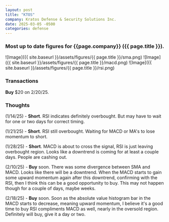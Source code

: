 ```yaml
---
layout: post
title: "KTOS"
company: Kratos Defense & Security Solutions Inc.
date: 2025-03-05 -0500
categories: defense
---
```


### Most up to date figures for {{page.company}} ({{ page.title }}).

![Image]({{ site.baseurl }}/assets/figures/{{ page.title }}/sma.png)
![Image]({{ site.baseurl }}/assets/figures/{{ page.title }}/macd.png)
![Image]({{ site.baseurl }}/assets/figures/{{ page.title }}/rsi.png)

### Transactions

**Buy** $20 on 2/20/25.

### Thoughts
(1/14/25) - **Short**. RSI indicates definitely overbought. But may have to wait for one or two days for correct timing.

(1/21/25) - **Short**. RSI still overbought. Waiting for MACD or MA's to lose momentum to short.

(1/28/25) - **Short**. MACD is about to cross the signal, RSI is just leaving overbought region. Looks like a downtrend is coming for at least a couple days. People are cashing out.

(2/10/25) - **Buy** soon. There was some divergence between SMA and MACD. Looks like there will be a downtrend. When the MACD starts to gain some upward momentum again after this downtrend, confirming with the RSI, then I think this can be a good opportunity to buy. This may not happen though for a couple of days, maybe weeks.

(2/18/25) - **Buy** soon. Soon as the absolute value histogram bar in the MACD starts to decrease, meaning upward momentum, I believe it's a good time to buy RSI compliments MACD as well, nearly in the oversold region. Definitely will buy, give it a day or two. 